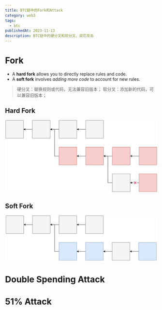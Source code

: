 ```yaml
---
title: BTC链中的Fork和Attack
category: web3
tags:
  - btc
publishedAt: 2023-11-13
description: BTC链中的硬分叉和软分叉、双花攻击
---
```

# Fork

- A **hard fork** allows you to directly replace rules and code.
- A **soft fork** involves _adding more code_ to account for new rules.

>硬分叉：替换规则或代码，无法兼容旧版本；
>软分叉：添加新的代码，可以兼容旧版本；
## Hard Fork
![](/images/web3-btc-hardfork.png)

## Soft Fork
![](/images/web3-btc-softfork.png)



# Double Spending Attack




# 51% Attack
